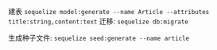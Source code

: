 建表
`sequelize model:generate --name Article --attributes title:string,content:text`
迁移:
`sequelize db:migrate`

生成种子文件:
`sequelize seed:generate --name article`